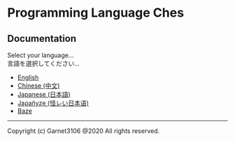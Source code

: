 # Programming Language Ches

## Documentation

Select your language...
<br>
言語を選択してください...

- [English](./docs/en/index.md)
- [Chinese (中文)](./docs/zh/index.md)
- [Japanese (日本語)](./docs/ja/index.md)
- [Jaρañyʐe (怪レい日本语)](./docs/uja/index.md)
- [Baze](./docs/bz/index.md)

---

Copyright (c) Garnet3106 @2020 All rights reserved.
